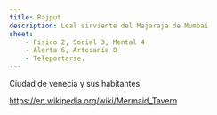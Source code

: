 ```yaml
---
title: Rajput
description: Leal sirviente del Majaraja de Mumbai 
sheet:
    - Fisico 2, Social 3, Mental 4
    - Alerta 6, Artesanía 8
    - Teleportarse.
---
```


Ciudad de venecia y sus habitantes


https://en.wikipedia.org/wiki/Mermaid_Tavern